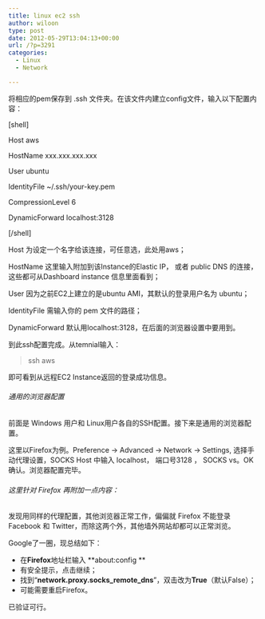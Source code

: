 ```yaml
---
title: linux ec2 ssh
author: wiloon
type: post
date: 2012-05-29T13:04:13+00:00
url: /?p=3291
categories:
  - Linux
  - Network

---
```

将相应的pem保存到 .ssh 文件夹。在该文件内建立config文件，输入以下配置内容：

[shell]
  
Host aws
  
HostName xxx.xxx.xxx.xxx
  
User ubuntu
  
IdentityFile ~/.ssh/your-key.pem
  
CompressionLevel 6
  
DynamicForward localhost:3128
  
[/shell]

Host 为设定一个名字给该连接，可任意选，此处用aws；
  
HostName 这里输入附加到该Instance的Elastic IP， 或者 public DNS 的连接，这些都可从Dashboard instance 信息里面看到；
  
User 因为之前EC2上建立的是ubuntu AMI，其默认的登录用户名为 ubuntu；
  
IdentityFile 需输入你的 pem 文件的路径；
  
DynamicForward 默认用localhost:3128，在后面的浏览器设置中要用到。

到此ssh配置完成。从temnial输入：

<div>
  <blockquote>
    <p>
      ssh aws
    </p>
  </blockquote>
</div>

即可看到从远程EC2 Instance返回的登录成功信息。

###### 通用的浏览器配置

前面是 Windows 用户和 Linux用户各自的SSH配置。接下来是通用的浏览器配置。

这里以Firefox为例。Preference -> Advanced -> Network -> Settings, 选择手动代理设置，SOCKS Host 中输入 localhost， 端口号3128 ， SOCKS vs。OK 确认。浏览器配置完毕。

###### 这里针对 Firefox 再附加一点内容：

发现用同样的代理配置，其他浏览器正常工作，偏偏就 Firefox 不能登录 Facebook 和 Twitter，而除这两个外，其他墙外网站却都可以正常浏览。

Google了一圈，现总结如下：

  * 在**Firefox**地址栏输入 **about:config **
  * 有安全提示，点击继续；
  * 找到“**network.proxy.socks\_remote\_dns**”，双击改为**True**（默认False）；
  * 可能需要重启Firefox。

<div>
  已验证可行。
</div>